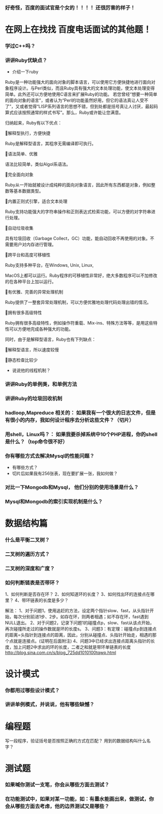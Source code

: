 ### 好奇怪，百度的面试官是个女的！！！！ 还很厉害的样子！

# 在网上在找找 百度电话面试的其他题！   


### 学过C++吗？

### 讲讲Ruby优缺点？
 * 介绍一下ruby
 
Ruby是一种功能强大的面向对象的脚本语言，可以使用它方便快捷地进行面向对象程序设计。与Perl类似，而且Ruby具有强大的文本处理功能，使文本处理变得简单。此外还可以方便地使用C语言来扩展Ruby的功能。
若您曾经“想要一种简单的面向对象的语言”，或者认为“Perl的功能虽然好用，但它的语法真让人受不了”，又或者觉得“LISP系列语言的思想不错，但到处都是括号真让人讨厌，最起码算式应该按照通常的样式书写”。那么，Ruby或许能让您满意。

归纳起来，Ruby有以下优点：

解释型执行，方便快捷

Ruby是解释型语言，其程序无需编译即可执行。

语法简单、优雅

语法比较简单，类似Algol系语法。

完全面向对象

Ruby从一开始就被设计成纯粹的面向对象语言，因此所有东西都是对象，例如整数等基本数据类型。

内置正则式引擎，适合文本处理

Ruby支持功能强大的字符串操作和正则表达式检索功能，可以方便的对字符串进行处理。

自动垃圾收集

具有垃圾回收（Garbage Collect，GC）功能，能自动回收不再使用的对象。不需要用户对内存进行管理。

跨平台和高度可移植性

Ruby支持多种平台，在Windows, Unix, Linux,

MacOS上都可以运行。Ruby程序的可移植性非常好，绝大多数程序可以不加修改的在各种平台上加以运行。

有优雅、完善的异常处理机制

Ruby提供了一整套异常处理机制，可以方便优雅地处理代码处理出错的情况。

拥有很多高级特性

Ruby拥有很多高级特性，例如操作符重载、Mix-ins、特殊方法等等，是用这些特性可以方便地完成各种强大的功能。

同时，由于是解释型语言，Ruby也有下列缺点：

解释型语言，所以速度较慢

静态检查比较少



 * 说说他的线程机制？

### 讲讲Ruby的单例类，和单例方法

### 讲讲Ruby的垃圾回收机制

### hadloop,Mapreduce 相关的： 如果我有一个很大的日志文件，但是有很小的内存，我如何设计程序去分析这些文件？（切片）

### 用shell，Linux吗？： 如果我要杀掉系统中10个PHP进程，你的shell是什么？（top命令很不好）

### 你有哪些方式去解决Mysql的性能问题？

* 有哪些方式？
* 切片后如果我有256张表，现在要扩展一张，我如何做？

### 对比一下Mongodb和Mysql， 他们分别的使用场景是什么？

### Mysql和Mongodb的索引实现机制是什么？

# 数据结构篇

### 什么是平衡二叉树？

### 二叉树的遍历方式？

### 二叉树的深度和广度？

### 如何判断链表是否带环？

1、如何判断是否存在环？
2、如何知道环的长度？
3、如何找出环的连接点在哪里？
4、带环链表的长度是多少？
 
解法：
1、对于问题1，使用追赶的方法，设定两个指针slow、fast，从头指针开始，每次分别前进1步、2步。如存在环，则两者相遇；如不存在环，fast遇到NULL退出。
2、对于问题2，记录下问题1的碰撞点p，slow、fast从该点开始，再次碰撞所走过的操作数就是环的长度s。
3、问题3：有定理：碰撞点p到连接点的距离=头指针到连接点的距离，因此，分别从碰撞点、头指针开始走，相遇的那个点就是连接点。(证明在后面附注)
4、问题3中已经求出连接点距离头指针的长度，加上问题2中求出的环的长度，二者之和就是带环单链表的长度
http://blog.sina.com.cn/s/blog_725dd1010100tqwp.html

# 设计模式

### 你都用过哪些设计模式？

### 讲讲单例模式，并说说，他有哪些缺憾？

# 编程题

写一段程序，验证括号是否按照正确的方式在匹配？ 用到的数据结构叫什么名字？

# 测试题

### 如果喊你测试一支笔，你会从哪些方面去测试？

### 在功能测试中，如果对某一功能，如：有墨水能画出来，做测试，你会从哪些方面去考虑，他的边界测试又是哪些？









